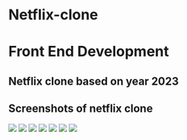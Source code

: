 # Netflix-clone
 
# Front End Development

<h2>Netflix clone based on year 2023</h2>
<h2>Screenshots of netflix clone</h2>
<img src="https://github.com/user-attachments/assets/e4c6ed13-203b-4790-9e06-08e7f47f7a4f">
<img src="https://github.com/user-attachments/assets/12afe880-3aa6-4baf-9089-19bcd557eaea">
<img src="https://github.com/user-attachments/assets/fbf81ed4-d0ff-47ab-ac19-ebd1621f543f">
<img src="https://github.com/user-attachments/assets/2ffaa029-f798-4942-b013-5ffd63369bf7">
<img src="https://github.com/user-attachments/assets/3442e585-1cd9-43ad-8844-12af7168f84a">
<img src="https://github.com/user-attachments/assets/fb4db5bc-f493-494f-85ab-a21f8a5b172c">
<img src="https://github.com/user-attachments/assets/a60c34cc-1512-40cf-9e78-3fd31986afd3">
